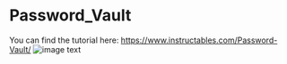 # Password_Vault
You can find the tutorial here: https://www.instructables.com/Password-Vault/
![image text](https://content.instructables.com/ORIG/FFL/5ORP/KRWGF8WA/FFL5ORPKRWGF8WA.jpg?auto=webp&frame=1&width=1024&height=1024&fit=bounds&md=e0054819caa0ce7a77f713297e63ad9d)
